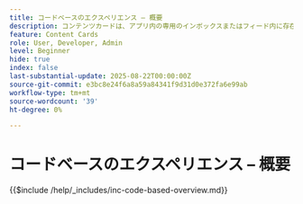 ```yaml
---
title: コードベースのエクスペリエンス – 概要
description: コンテンツカードは、アプリ内の専用のインボックスまたはフィード内に存在する、永続的なアプリ内メッセージです。時間の経過と共に可視性からメリットを得られる、緊急ではない、情報のある、またはプロモーション用のコンテンツを配信するのに最適です。
feature: Content Cards
role: User, Developer, Admin
level: Beginner
hide: true
index: false
last-substantial-update: 2025-08-22T00:00:00Z
source-git-commit: e3bc8e24f6a8a59a84341f9d31d0e372fa6e99ab
workflow-type: tm+mt
source-wordcount: '39'
ht-degree: 0%

---
```



# コードベースのエクスペリエンス – 概要

{{$include /help/_includes/inc-code-based-overview.md}}
